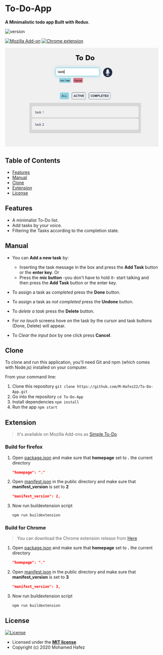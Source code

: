 # To-Do-App

**A Minimalistic todo app Built with Redux**.

![version](https://img.shields.io/badge/version-1.1.0-blue)

[![Mozilla Add-on](https://img.shields.io/badge/-Mozilla_Add--on-20123A?style=for-the-badge&logo=firefox)](https://addons.mozilla.org/en-US/firefox/addon/simple-to-do/)
[![Chrome extension](https://img.shields.io/badge/-Chrome_extension-333?style=for-the-badge&logo=google-chrome)](https://github.com/M-Hafez22/To-Do-App/releases/download/simple-to-do-v1.2.0/Simple.To-Do.chrome.v1.2.0.zip)

![App preview](./Readme_assets/preview.png)

## Table of Contents

- [Features](#features)
- [Manual](#manual)
- [Clone](#clone)
- [Extension](#extension)
- [License](#license)

## Features

- A minimalist To-Do list.
- Add tasks by your voice.
- Filtering the Tasks according to the completion state.

## Manual

- You can **Add a new task** by:
  - Inserting the task message in the box and press the **Add Task** button or the **enter key**.
    Or
  - Press the **mic button** -you don't have to hold it- start talking and then press the **Add Task** button or the enter key.

- To assign a task as *completed* press the **Done** button.
- To assign a task as *not completed* press the **Undone** button.
- To *delete a task* press the **Delete** button.
- For *no touch* screens hove on the task by the cursor and task buttons (Done, Delete) will appear.
- To *Clear the input box* by one click press **Cancel**.

## Clone

To clone and run this application, you'll need Git and npm (which comes with Node.js) installed on your computer.

From your command line:

1. Clone this repository
  ```git clone https://github.com/M-Hafez22/To-Do-App.git```
2. Go into the repository
 ```cd To-Do-App```
3. Install dependencies
  ```npm install```
4. Run the app
  ```npm start```

## Extension

> It's available on Mozilla Add-ons as [Simple To-Do](https://addons.mozilla.org/en-US/firefox/addon/simple-to-do/)

### Build for firefox

1. Open [package.json](./package.json) and make sure that **homepage** set to **.** the current directory

    ```json
    "homepage": "."
    ```

2. Open [manifest.json](./public/manifest.json) in the public directory and make sure that **manifest_version** is set to **2**

    ```json
    "manifest_version": 2,
    ```

3. Now run buildextension script

    ```bash
    npm run buildextension
    ```

### Build for Chrome

> You can download the Chrome extension release from [Here](https://github.com/M-Hafez22/To-Do-App/releases/download/simple-to-do-v1.2.0/Simple.To-Do.chrome.v1.2.0.zip)

1. Open [package.json](./package.json) and make sure that **homepage** set to **.** the current directory

    ```json
    "homepage": "."
    ```

2. Open [manifest.json](./public/manifest.json) in the public directory and make sure that **manifest_version** is set to **3**

    ```json
    "manifest_version": 3,
    ```

3. Now run buildextension script

    ```bash
    npm run buildextension
    ```

## License

[![License](http://img.shields.io/:license-mit-blue.svg?style=flat-square)](http://badges.mit-license.org)

- Licensed under the **[MIT license](LICENSE)**
- Copyright (c) 2020 Mohamed Hafez
